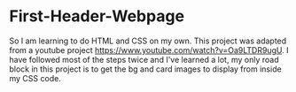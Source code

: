 # First-Header-Webpage
So I am learning to do HTML and CSS on my own. This project was adapted from a youtube project https://www.youtube.com/watch?v=Oa9LTDR9ugU.
I have followed most of the steps twice and I've learned a lot, my only road block in this project is to get the bg and card images to display from inside my CSS code. 

